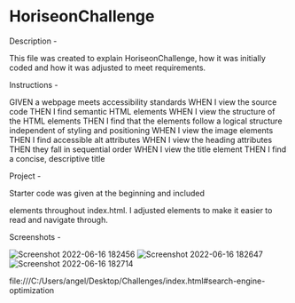 # HoriseonChallenge

Description -

This file was created to explain HoriseonChallenge, how it was initially coded and how it was adjusted to meet requirements. 

Instructions -

GIVEN a webpage meets accessibility standards
WHEN I view the source code
THEN I find semantic HTML elements
WHEN I view the structure of the HTML elements
THEN I find that the elements follow a logical structure independent of styling and positioning
WHEN I view the image elements
THEN I find accessible alt attributes
WHEN I view the heading attributes
THEN they fall in sequential order
WHEN I view the title element
THEN I find a concise, descriptive title

Project -

Starter code was given at the beginning and included <div> elements throughout index.html. I adjusted elements to make it easier to read and navigate through.
  
Screenshots -
  
![Screenshot 2022-06-16 182456](https://user-images.githubusercontent.com/106890443/174188355-10e29d12-55e4-4b41-83ca-b41b5e7d87e3.png)
![Screenshot 2022-06-16 182647](https://user-images.githubusercontent.com/106890443/174188762-f3ce77fe-6a8b-4097-9629-85e67d4bb2fa.png)
![Screenshot 2022-06-16 182714](https://user-images.githubusercontent.com/106890443/174188771-62d17501-f244-41e7-8852-6d5c26dfb298.png)

  file:///C:/Users/angel/Desktop/Challenges/index.html#search-engine-optimization
